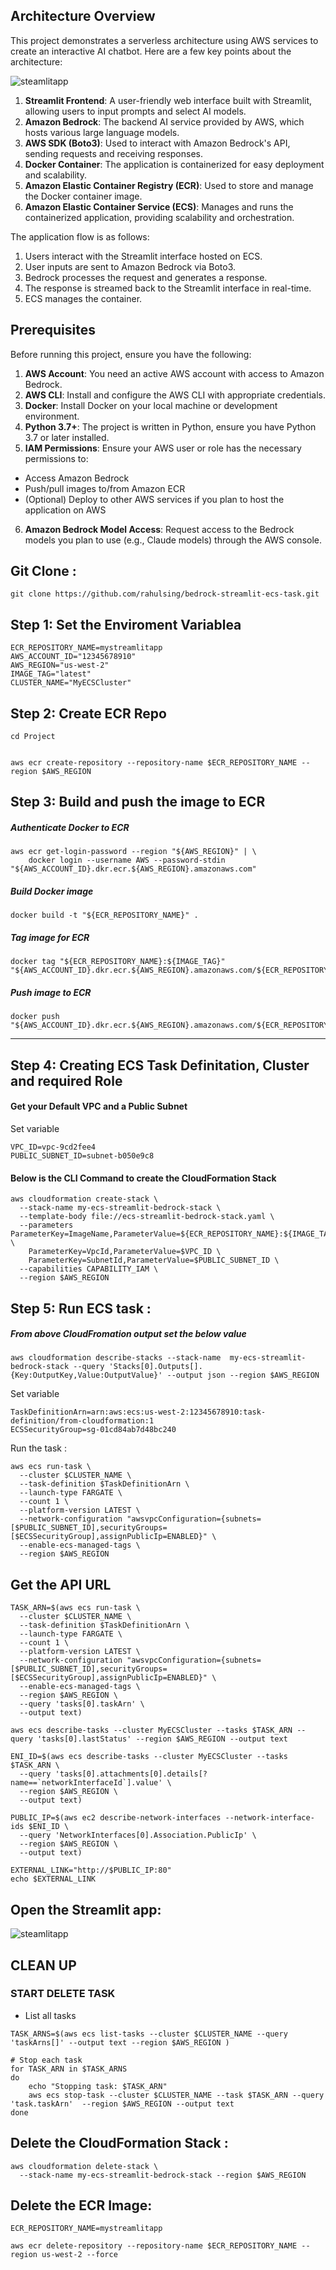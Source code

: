 

## Architecture Overview
This project demonstrates a serverless architecture using AWS services to create an interactive AI chatbot. Here are a few key points about the architecture:

![steamlitapp](https://github.com/rahulsing/bedrock-streamlit-ecs-task/blob/main/StreamlitApp.PNG?raw=true)

1. **Streamlit Frontend**: A user-friendly web interface built with Streamlit, allowing users to input prompts and select AI models.
2. **Amazon Bedrock**: The backend AI service provided by AWS, which hosts various large language models.
3. **AWS SDK (Boto3)**: Used to interact with Amazon Bedrock's API, sending requests and receiving responses.
4. **Docker Container**: The application is containerized for easy deployment and scalability.
5. **Amazon Elastic Container Registry (ECR)**: Used to store and manage the Docker container image.
6. **Amazon Elastic Container Service (ECS)**: Manages and runs the containerized application, providing scalability and orchestration.

The application flow is as follows:
1. Users interact with the Streamlit interface hosted on ECS.
2. User inputs are sent to Amazon Bedrock via Boto3.
3. Bedrock processes the request and generates a response.
4. The response is streamed back to the Streamlit interface in real-time.
5. ECS manages the container.

## Prerequisites

Before running this project, ensure you have the following:

1. **AWS Account**: You need an active AWS account with access to Amazon Bedrock.
2. **AWS CLI**: Install and configure the AWS CLI with appropriate credentials.
3. **Docker**: Install Docker on your local machine or development environment.
4. **Python 3.7+**: The project is written in Python, ensure you have Python 3.7 or later installed.
5. **IAM Permissions**: Ensure your AWS user or role has the necessary permissions to:
- Access Amazon Bedrock
- Push/pull images to/from Amazon ECR
- (Optional) Deploy to other AWS services if you plan to host the application on AWS
6. **Amazon Bedrock Model Access**: Request access to the Bedrock models you plan to use (e.g., Claude models) through the AWS console.

## Git Clone : 
```
git clone https://github.com/rahulsing/bedrock-streamlit-ecs-task.git
```


## Step 1: Set the Enviroment Variablea  
```
ECR_REPOSITORY_NAME=mystreamlitapp
AWS_ACCOUNT_ID="12345678910"
AWS_REGION="us-west-2"
IMAGE_TAG="latest"
CLUSTER_NAME="MyECSCluster"

```

##  Step 2: Create ECR Repo

```
cd Project


aws ecr create-repository --repository-name $ECR_REPOSITORY_NAME --region $AWS_REGION
```

##  Step 3: Build and push the image to ECR

##### Authenticate Docker to ECR
```
aws ecr get-login-password --region "${AWS_REGION}" | \
    docker login --username AWS --password-stdin "${AWS_ACCOUNT_ID}.dkr.ecr.${AWS_REGION}.amazonaws.com"
```
##### Build Docker image
```
docker build -t "${ECR_REPOSITORY_NAME}" .
```
##### Tag image for ECR
```
docker tag "${ECR_REPOSITORY_NAME}:${IMAGE_TAG}" "${AWS_ACCOUNT_ID}.dkr.ecr.${AWS_REGION}.amazonaws.com/${ECR_REPOSITORY_NAME}:${IMAGE_TAG}"
```

##### Push image to ECR
```
docker push "${AWS_ACCOUNT_ID}.dkr.ecr.${AWS_REGION}.amazonaws.com/${ECR_REPOSITORY_NAME}:${IMAGE_TAG}"
```
-------------------------


## Step 4: Creating ECS Task Definitation, Cluster and required Role
#### Get your Default VPC and a Public Subnet
Set variable 
``` 
VPC_ID=vpc-9cd2fee4
PUBLIC_SUBNET_ID=subnet-b050e9c8
```

#### Below is the CLI Command to create the CloudFormation Stack
```
aws cloudformation create-stack \
  --stack-name my-ecs-streamlit-bedrock-stack \
  --template-body file://ecs-streamlit-bedrock-stack.yaml \
  --parameters ParameterKey=ImageName,ParameterValue=${ECR_REPOSITORY_NAME}:${IMAGE_TAG} \
    ParameterKey=VpcId,ParameterValue=$VPC_ID \
    ParameterKey=SubnetId,ParameterValue=$PUBLIC_SUBNET_ID \
  --capabilities CAPABILITY_IAM \
  --region $AWS_REGION
```

## Step 5: Run ECS task : 
##### From above CloudFromation output set the below value

```
aws cloudformation describe-stacks --stack-name  my-ecs-streamlit-bedrock-stack --query 'Stacks[0].Outputs[].{Key:OutputKey,Value:OutputValue}' --output json --region $AWS_REGION
```

Set variable 
```
TaskDefinitionArn=arn:aws:ecs:us-west-2:12345678910:task-definition/from-cloudformation:1
ECSSecurityGroup=sg-01cd84ab7d48bc240
```

Run the task  : 
```
aws ecs run-task \
  --cluster $CLUSTER_NAME \
  --task-definition $TaskDefinitionArn \
  --launch-type FARGATE \
  --count 1 \
  --platform-version LATEST \
  --network-configuration "awsvpcConfiguration={subnets=[$PUBLIC_SUBNET_ID],securityGroups=[$ECSSecurityGroup],assignPublicIp=ENABLED}" \
  --enable-ecs-managed-tags \
  --region $AWS_REGION
```

## Get the API URL 
```
TASK_ARN=$(aws ecs run-task \
  --cluster $CLUSTER_NAME \
  --task-definition $TaskDefinitionArn \
  --launch-type FARGATE \
  --count 1 \
  --platform-version LATEST \
  --network-configuration "awsvpcConfiguration={subnets=[$PUBLIC_SUBNET_ID],securityGroups=[$ECSSecurityGroup],assignPublicIp=ENABLED}" \
  --enable-ecs-managed-tags \
  --region $AWS_REGION \
  --query 'tasks[0].taskArn' \
  --output text)
```

```
aws ecs describe-tasks --cluster MyECSCluster --tasks $TASK_ARN --query 'tasks[0].lastStatus' --region $AWS_REGION --output text 

```

```
ENI_ID=$(aws ecs describe-tasks --cluster MyECSCluster --tasks $TASK_ARN \
  --query 'tasks[0].attachments[0].details[?name==`networkInterfaceId`].value' \
  --region $AWS_REGION \
  --output text)
```

```
PUBLIC_IP=$(aws ec2 describe-network-interfaces --network-interface-ids $ENI_ID \
  --query 'NetworkInterfaces[0].Association.PublicIp' \
  --region $AWS_REGION \
  --output text)
```

```
EXTERNAL_LINK="http://$PUBLIC_IP:80"
echo $EXTERNAL_LINK
```

## Open the Streamlit app: 
![steamlitapp](https://github.com/rahulsing/bedrock-streamlit-ecs-task/blob/main/StreamlitApp.PNG?raw=true)


## CLEAN UP 

###  START DELETE TASK 

- List all tasks
```
TASK_ARNS=$(aws ecs list-tasks --cluster $CLUSTER_NAME --query 'taskArns[]' --output text --region $AWS_REGION )

# Stop each task
for TASK_ARN in $TASK_ARNS
do
    echo "Stopping task: $TASK_ARN"
    aws ecs stop-task --cluster $CLUSTER_NAME --task $TASK_ARN --query 'task.taskArn'  --region $AWS_REGION --output text 
done
```

## Delete the CloudFormation Stack : 
```
aws cloudformation delete-stack \
  --stack-name my-ecs-streamlit-bedrock-stack --region $AWS_REGION
```

## Delete the ECR Image: 
```
ECR_REPOSITORY_NAME=mystreamlitapp

aws ecr delete-repository --repository-name $ECR_REPOSITORY_NAME --region us-west-2 --force 
```
